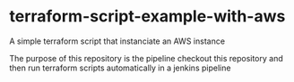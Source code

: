 # terraform-script-example-with-aws
A simple terraform script that instanciate an AWS instance

The purpose of this repository is the pipeline checkout this repository and then run terraform scripts automatically in a jenkins pipeline
